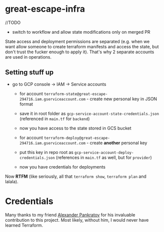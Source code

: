 # great-escape-infra

//TODO
- switch to workflow and allow state modifications only on merged PR

State access and deployment permissions are separated (e.g. when we want allow someone to create terraform manifests and access the state, but don't trust the fucker enough to apply it). That's why 2 separate accounts are used in operations.

## Setting stuff up
- go to GCP console -> IAM -> Service accounts

  - for account `terraform-state@great-escape-294716.iam.gserviceaccount.com` - create new personal key in JSON format
  - save it in root folder as `gcp-service-account-state-credentials.json` (referenced in `main.tf` for `backend`)
  - now you have access to the state stored in GCS bucket

  - for account `terraform-deploy@great-escape-294716.iam.gserviceaccount.com` - create **another** personal key
  - put this key in repo root as `gcp-service-account-deploy-credentials.json` (references in `main.tf` as well, but for `provider`)
  - now you have credentials for deployments

Now **RTFM** (like seriously, all that `terraform show`, `terraform plan` and lalala).

# Credentials

Many thanks to my friend [Alexander Pankratov](https://www.linkedin.com/in/alecpankratov/) for his
invaluable contribution to this project. Most likely, without him, I would never have learned 
Terraform.

